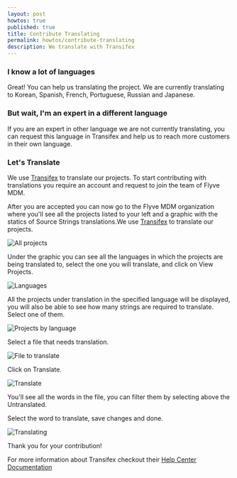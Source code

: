 ```yaml
---
layout: post
howtos: true
published: true
title: Contribute Translating
permalink: howtos/contribute-translating
description: We translate with Transifex
---
```

### I know a lot of languages

Great! You can help us translating the project. We are currently translating to Korean, Spanish, French, Portuguese, Russian and Japanese.

### But wait, I'm an expert in a different language

If you are an expert in other language we are not currently translating, you can request this language in Transifex and help us to reach more customers in their own language.

### Let's Translate

We use [Transifex](https://www.transifex.com/) to translate our projects. To start contributing with translations you require an account and request to join the team of Flyve MDM.

After you are accepted you can now go to the Flyve MDM organization where you'll see all the projects listed to your left and a graphic with the statics of Source Strings translations.We use [Transifex](https://www.transifex.com/) to translate our projects.

<img src="https://i.imgur.com/5GVBzbu.png" alt="All projects">

Under the graphic you can see all the languages in which the projects are being translated to, select the one you will translate, and click on View Projects.

<img src="https://i.imgur.com/fPWNFXE.png" alt="Languages">

All the projects under translation in the specified language will be displayed, you will also be able to see how many strings are required to translate. Select one of them.

<img src="https://i.imgur.com/krLCuyF.png" alt="Projects by language">

Select a file that needs translation.

<img src="https://i.imgur.com/7cd7iwf.png" alt="File to translate">

Click on Translate.

<img src="https://i.imgur.com/Nwswqtr.png" alt="Translate">

You'll see all the words in the file, you can filter them by selecting above the Untranslated.

Select the word to translate, save changes and done.

<img src="https://i.imgur.com/qoU3hKS.gif" alt="Translating">

Thank you for your contribution!

For more information about Transifex checkout their [Help Center Documentation](https://docs.transifex.com/)
